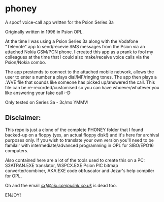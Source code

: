 # phoney

A spoof voice-call app written for the Psion Series 3a

Originally written in 1996 in Psion OPL.

At the time I was using a Psion Series 3a along with the Vodafone "Telenote" app to send/recevie SMS messages from the Psion via an attached Nokia GSM/PCN phone. I created this app as a prank to fool my colleagues at the time that I could also make/receive voice calls via the Psion/Nokia combo.

The app prestends to connect to the attached mobile network, allows the  user to enter a number a plays dial/MF/ringing tones. The app then plays a .WVE file that sounds like someone has picked up/answered the call. This file can be re-recorded/customised so you can have whoever/whatever you like answering your fake call :-D

Only tested on Series 3a - 3c/mx YMMV!

## **Disclaimer**: 
This repo is just a clone of the complete PHONEY folder that I found backed-up on a floppy (yes, an actual floppy disk!) and it's here for archival purposes only. If you wish to translate your own version you'll need to be familair with intermediate/advanced programming in OPL for SIBO/EPO16 computers. 

Also contained here are a lot of the tools used to create this on a PC: S3ATRAN.EXE translator, WSPCX.EXE Psion PIC bitmap converter/combiner, AKA.EXE code obfuscator and Jezar's help compiler for OPL.

Oh and the email *cxf@cix.compulink.co.uk* is dead too.


ENJOY!
